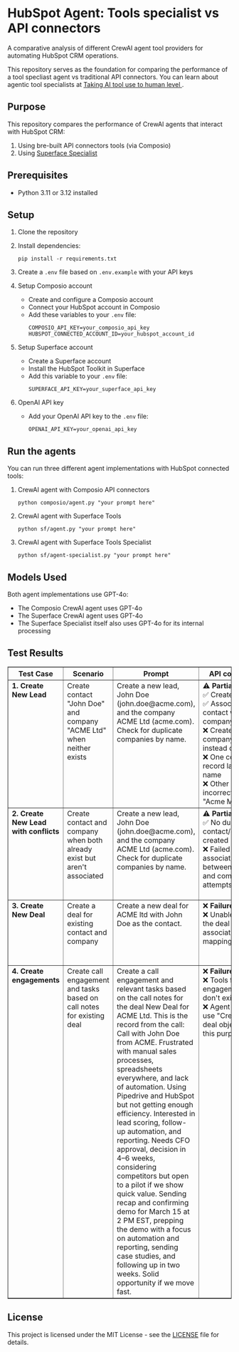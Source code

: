 # HubSpot Agent: Tools specialist vs API connectors

A comparative analysis of different CrewAI agent tool providers for automating HubSpot CRM operations. 

This repository serves as the foundation for comparing the performance of a tool specliast agent vs traditional API connectors. You can learn about agentic tool specialists at [Taking AI tool use to human level
](https://superface.ai/blog/introducing-specialists).

## Purpose

This repository compares the performance of CrewAI agents that interact with HubSpot CRM:
1. Using bre-built API connectors tools (via Composio)
2. Using [Superface Specialist](https://superface.ai/blog/introducing-specialists)

## Prerequisites
- Python 3.11 or 3.12 installed

## Setup

1. Clone the repository
2. Install dependencies:
   ```
   pip install -r requirements.txt
   ```
3. Create a `.env` file based on `.env.example` with your API keys

4. Setup Composio account
   - Create and configure a Composio account
   - Connect your HubSpot account in Composio
   - Add these variables to your `.env` file:
     ```
     COMPOSIO_API_KEY=your_composio_api_key
     HUBSPOT_CONNECTED_ACCOUNT_ID=your_hubspot_account_id
     ```

5. Setup Superface account
   - Create a Superface account
   - Install the HubSpot Toolkit in Superface
   - Add this variable to your `.env` file:
     ```
     SUPERFACE_API_KEY=your_superface_api_key
     ```

6. OpenAI API key
   - Add your OpenAI API key to the `.env` file:
     ```
     OPENAI_API_KEY=your_openai_api_key
     ```

## Run the agents

You can run three different agent implementations with HubSpot connected tools:
1. CrewAI agent with Composio API connectors
   ```
   python composio/agent.py "your prompt here"
   ```
2. CrewAI agent with Superface Tools
   ```
   python sf/agent.py "your prompt here"
   ```
3. CrewAI agent with Superface Tools Specialist
   ```
   python sf/agent-specialist.py "your prompt here"
   ```

## Models Used

Both agent implementations use GPT-4o:
- The Composio CrewAI agent uses GPT-4o
- The Superface CrewAI agent uses GPT-4o
- The Superface Specialist itself also uses GPT-4o for its internal processing

## Test Results

<table border="1" cellspacing="0" cellpadding="5">
  <thead>
    <tr>
      <th>Test Case</th>
      <th>Scenario</th>
      <th>Prompt</th>
      <th>API connectors</th>
      <th>Tools Specialist</th>
    </tr>
  </thead>
  <tbody>
    <tr>
      <td valign="top"><strong>1. Create New Lead</strong></td>
      <td valign="top">Create contact "John Doe" and company "ACME Ltd" when neither exists</td>
      <td valign="top">Create a new lead, John Doe (john.doe@acme.com), and the company ACME Ltd (acme.com). Check for duplicate companies by name.</td>
      <td valign="top">
        ⚠️ <strong>Partial Success</strong><br>
        ✅ Created contact<br>
        ✅ Associated contact with company<br>
        ❌ Created two company records instead of one<br>
        ❌ One company record lacked a name<br>
        ❌ Other company incorrectly named "Acme Markets"
      </td>
      <td valign="top">
        ✅ <strong>Success</strong><br>
        ✅ Created contact<br>
        ✅ Created company<br>
        ✅ Successfully associated contact with company
      </td>
    </tr>
    <tr>
      <td valign="top"><strong>2. Create New Lead with conflicts</strong></td>
      <td valign="top">Create contact and company when both already exist but aren't associated</td>
      <td valign="top">Create a new lead, John Doe (john.doe@acme.com), and the company ACME Ltd (acme.com). Check for duplicate companies by name.</td>
      <td valign="top">
        ⚠️ <strong>Partial Success</strong><br>
        ✅ No duplicate contact/company created<br>
        ❌ Failed to create association between contact and company (5/5 attempts)
      </td>
      <td valign="top">
        ⚠️ <strong>Partial Success</strong><br>
        ✅ No duplicate contact/company created<br>
        ❌ Failed to create association between contact and company (2/5 attempts)
      </td>
    </tr>
    <tr>
      <td valign="top"><strong>3. Create New Deal</strong></td>
      <td valign="top">Create a deal for existing contact and company</td>
      <td valign="top">Create a new deal for ACME ltd with John Doe as the contact.</td>
      <td valign="top">
        ❌ <strong>Failure</strong><br>
        ❌ Unable to create the deal due to association mapping errors
      </td>
      <td valign="top">
        ✅ <strong>Success</strong><br>
        ✅ Created deal with proper associations<br>
        ✅ Used default Sales pipeline and stage
      </td>
    </tr>
    <tr>
      <td valign="top"><strong>4. Create engagements</strong></td>
      <td valign="top">Create call engagement and tasks based on call notes for existing deal</td>
      <td valign="top">Create a call engagement and relevant tasks based on the call notes for the deal New Deal for ACME Ltd. This is the record from the call: Call with John Doe from ACME. Frustrated with manual sales processes, spreadsheets everywhere, and lack of automation. Using Pipedrive and HubSpot but not getting enough efficiency. Interested in lead scoring, follow-up automation, and reporting. Needs CFO approval, decision in 4–6 weeks, considering competitors but open to a pilot if we show quick value. Sending recap and confirming demo for March 15 at 2 PM EST, prepping the demo with a focus on automation and reporting, sending case studies, and following up in two weeks. Solid opportunity if we move fast. </td>
      <td valign="top">
        ❌ <strong>Failure</strong><br>
        ❌ Tools for creating engagements/tasks don't exist<br>
        ❌ Agent couldn't use "Create new deal object" tool for this purpose
      </td>
      <td valign="top">
        ✅ <strong>Success</strong><br>
        ✅ Created call engagement with notes<br>
        ✅ Created tasks<br>
        ✅ Properly associated with deal
      </td>
    </tr>
  </tbody>
</table>


   


## License

This project is licensed under the MIT License - see the [LICENSE](LICENSE) file for details.

